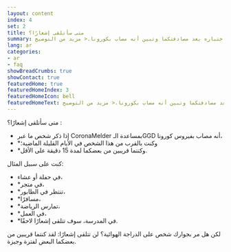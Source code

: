 ```yaml
---
layout: content
index: 4
set: 2
title: متى سأتلقى إشعارًا؟
summary: بعد أن تواجدت بالقرب من شخص تم اختباره بعد مصادفتكما وتبين أنه مصاب بكورونا.< مزيد من التوضيح
lang: ar
categories:
- ar
- faq
showBreadCrumbs: true
showContact: true
featuredHome: true
featuredHomeIndex: 3
featuredHomeIcon: bell
featuredHomeText: بعد أن تواجدت بالقرب من شخص تم اختباره بعد مصادفتكما وتبين أنه مصاب بكورونا.< مزيد من التوضيح
---
```


متى سأتلقى إشعارًا؟ :
* إذا ذكر شخص ما عبر CoronaMelder بمساعدة الـGGD أنه مصاب بفيروس كورونا،
* *وكنت بالقرب من هذا الشخص في الأيام القليلة الماضية؛     
* *وكنتما قريبين من بعضكما لمدة 15 دقيقة على الأقل.

كنت على سبيل المثال:
* في حفلة أو عشاء،
* *في متجر،
* *تنتظر في الطابور،
* *مسافرًا،
* *تمارس الرياضة،
* *في العمل،
* *في المدرسة،
سوف تتلقى إشعارًا لاحقًا.
 
لكن هل مر بجوارك شخص على الدراجة الهوائية؟ لن تتلقى إشعارًا: لقد كنتما قريبين من بعضكما البعض لفترة وجيزة. 
